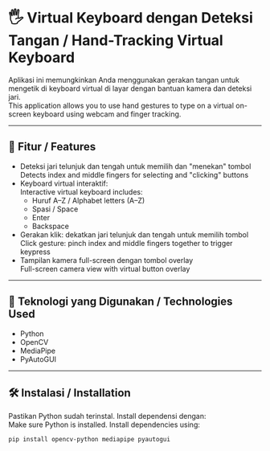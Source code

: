 # 🖐️ Virtual Keyboard dengan Deteksi Tangan / Hand-Tracking Virtual Keyboard

Aplikasi ini memungkinkan Anda menggunakan gerakan tangan untuk mengetik di keyboard virtual di layar dengan bantuan kamera dan deteksi jari.  
This application allows you to use hand gestures to type on a virtual on-screen keyboard using webcam and finger tracking.

---

## 🎯 Fitur / Features
- Deteksi jari telunjuk dan tengah untuk memilih dan "menekan" tombol  
  Detects index and middle fingers for selecting and "clicking" buttons  
- Keyboard virtual interaktif:  
  Interactive virtual keyboard includes:
  - Huruf A–Z / Alphabet letters (A–Z)
  - Spasi / Space
  - Enter
  - Backspace
- Gerakan klik: dekatkan jari telunjuk dan tengah untuk memilih tombol  
  Click gesture: pinch index and middle fingers together to trigger keypress  
- Tampilan kamera full-screen dengan tombol overlay  
  Full-screen camera view with virtual button overlay  

---

## 🧱 Teknologi yang Digunakan / Technologies Used
- Python
- OpenCV
- MediaPipe
- PyAutoGUI

---

## 🛠️ Instalasi / Installation
Pastikan Python sudah terinstal. Install dependensi dengan:  
Make sure Python is installed. Install dependencies using:

```bash
pip install opencv-python mediapipe pyautogui
